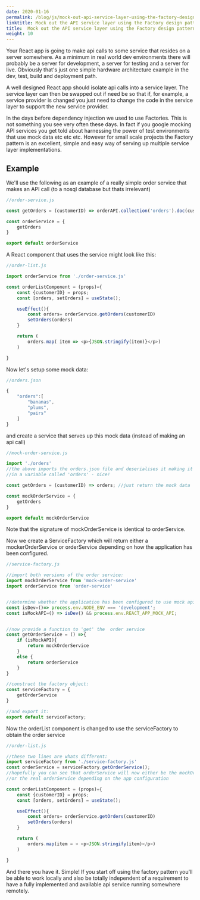 ```yaml
---
date: 2020-01-16
permalink: /blog/js/mock-out-api-service-layer-using-the-factory-design-pattern
linktitle: Mock out the API service layer using the Factory design pattern 
title:  Mock out the API service layer using the Factory design pattern 
weight: 10
---
```


Your React app is going to make api calls to some service that resides on a server somewhere. As a  minimum in real world dev environments there will probably be a server for development, a server for testing and a server for live. Obviously that's just one simple hardware architecture example in the dev, test, build and deployment path.

A well designed React app should isolate api calls into a service layer. The service layer can then be swapped out if need be so that if, for example, a service provider is changed you just need to change the code in the service layer to support the new service provider. 

In the days before dependency injection we used to use Factories. This is not something you see very often these days. In fact if you google mocking API services you get told about harnessing the power of test environments that use mock data etc etc etc. However for small scale projects the Factory pattern is an excellent, simple and easy way of serving up multiple service layer implementations.

## Example
We'll use the following as an example of a really simple order service that makes an API call (to a nosql database but thats irrelevant)

```JavaScript
//order-service.js

const getOrders = (customerID) => orderAPI.collection('orders').doc(customerID).get();

const orderService = {
    getOrders
}

export default orderService
```

A React component that uses the service might look like this:

```JavaScript
//order-list.js

import orderService from './order-service.js'

const orderListComponent = (props)={
    const {customerID} = props;
    const [orders, setOrders] = useState();

    useEffect(){
        const orders= orderService.getOrders(customerID)
        setOrders(orders)
    }

    return (
        orders.map( item => <p>{JSON.stringify(item)}</p>)
    )

}
```
Now let's setup some mock data:

```JavaScript
//orders.json

{
    "orders":[
        "bananas",
        "plums",
        "pairs"
    ]
}
```

and create a service that serves up this mock data (instead of making an api call)

```JavaScript
//mock-order-service.js

import './orders' 
//the above imports the orders.json file and deserialises it making it available 
//in a variable called 'orders' - nice!

const getOrders = (customerID) => orders; //just return the mock data

const mockOrderService = {
    getOrders
}

export default mockOrderService
```

Note that the signature of mockOrderService is identical to orderService.

Now we create a ServiceFactory which will return either a mockerOrderService or  orderService depending on how the application has been configured. 


```JavaScript
//service-factory.js

//import both versions of the order service:
import mockOrderService from 'mock-order-service'
import orderService from 'order-service'


//determine whether the application has been configured to use mock api:
const isDev=()=> process.env.NODE_ENV === 'development';
const isMockAPI=() => isDev() && process.env.REACT_APP_MOCK_API;


//now provide a function to 'get' the  order service
const getOrderService = () =>{
    if (isMockAPI){
        return mockOrderService
    }
    else {
        return orderService
    }
}

//construct the factory object:
const serviceFactory = {
    getOrderService
}

//and export it:
export default serviceFactory;
```

Now the orderList component is changed to use the serviceFactory to obtain the order service

```JavaScript
//order-list.js

//these two lines are whats different:
import serviceFactory from './service-factory.js'
const orderService = serviceFactory.getOrderService();
//hopefully you can see that orderService will now either be the mockOrderService 
//or the real orderService depending on the app configuration

const orderListComponent = (props)={
    const {customerID} = props;
    const [orders, setOrders] = useState();

    useEffect(){
        const orders= orderService.getOrders(customerID)
        setOrders(orders)
    }

    return (
        orders.map(item = > <p>JSON.stringify(item)</p>)
    )

}
```

And there you have it. Simple! If you start off using the factory pattern you'll be able to work locally and also be totally independent of a requirement to have a fully implemented and available api service running somewhere remotely. 

